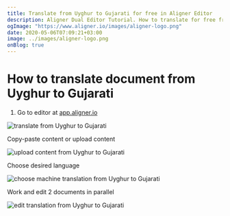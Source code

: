 ```yaml
---
title: Translate from Uyghur to Gujarati for free in Aligner Editor
description: Aligner Dual Editor Tutorial. How to translate for free from Uyghur to Gujarati. Aligner is multilingual document management platform. 
ogImage: "https://www.aligner.io/images/aligner-logo.png"
date: 2020-05-06T07:09:21+03:00
image: ../images/aligner-logo.png
onBlog: true
---
```


# How to translate document from Uyghur to Gujarati

1. Go to editor at [app.aligner.io](https://app.aligner.io "Aligner App web page")

![translate from Uyghur to Gujarati](../aligner-blank-editor.png "translate from Uyghur to Gujarati")

Copy-paste content or upload content

![upload content from Uyghur to Gujarati](../aligner-uploaded-document.png "upload content from Uyghur to Gujarati")

Choose desired language

![choose machine translation from Uyghur to Gujarati](../aligner-language-dropdown.png "choose machine translation from Uyghur to Gujarati")

Work and edit 2 documents in parallel

![edit translation from Uyghur to Gujarati](../aligner-double-sitded-editor.png "edit translation from Uyghur to Gujarati")

